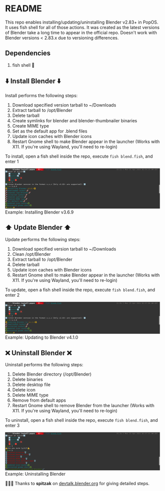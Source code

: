 # README

This repo enables installing/updating/uninstalling Blender v2.83+ in PopOS. It uses fish shell for all of those actions. It was created as the latest versions of Blender take a long time to appear in the official repo. Doesn't work with Blender versions < 2.83.x due to versioning differences.

## Dependencies
1. fish shell 🐬

## ⬇️ Install Blender ⬇️
Install performs the following steps:
1. Download specified version tarball to ~/Downloads
2. Extract tarball to /opt/Blender
3. Delete tarball
4. Create symlinks for blender and blender-thumbnailer binaries
5. Create MIME type
6. Set as the default app for .blend files 
7. Update icon caches with Blender icons
8. Restart Gnome shell to make Blender appear in the launcher (Works with X11. If you're using Wayland, you'll need to re-login)

To install, open a fish shell inside the repo, execute ```fish blend.fish```, and enter 1

![v3.6.9 Install](./images/install.png)
Example: Installing Blender v3.6.9

## ⬆️ Update Blender ⬆️
Update performs the following steps:
1. Download specified version tarball to ~/Downloads
2. Clean /opt/Blender
3. Extract tarball to /opt/Blender
4. Delete tarball
5. Update icon caches with Blender icons
6. Restart Gnome shell to make Blender appear in the launcher (Works with X11. If you're using Wayland, you'll need to re-login)

To update, open a fish shell inside the repo, execute ```fish blend.fish```, and enter 2

![v4.1.0 Update](./images/update.png)
Example: Updating to Blender v4.1.0

## ❌ Uninstall Blender ❌
Uninstall performs the following steps:
1. Delete Blender directory (/opt/Blender)
2. Delete binaries
3. Delete desktop file
4. Delete icon
5. Delete MIME type
6. Remove from default apps
7. Restart Gnome shell to remove Blender from the launcher (Works with X11. If you're using Wayland, you'll need to re-login)

To uninstall, open a fish shell inside the repo, execute ```fish blend.fish```, and enter 3

![Uninstall](./images/uninstall.png)
Example: Uninstalling Blender

👏👏👏 Thanks to **spitzak** on [devtalk.blender.org](https://devtalk.blender.org/t/how-to-install-in-linux-including-desktop-icons/33513/6) for giving detailed steps.
